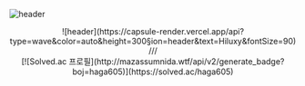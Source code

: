 ![header](https://capsule-render.vercel.app/api?type=wave&color=auto&height=300&section=header&text=Hiluxy&fontSize=90)
<div align="center">
![header](https://capsule-render.vercel.app/api?type=wave&color=auto&height=300&section=header&text=Hiluxy&fontSize=90)

<div align="center">
///
</div>
[![Solved.ac
프로필](http://mazassumnida.wtf/api/v2/generate_badge?boj=haga605)](https://solved.ac/haga605)

